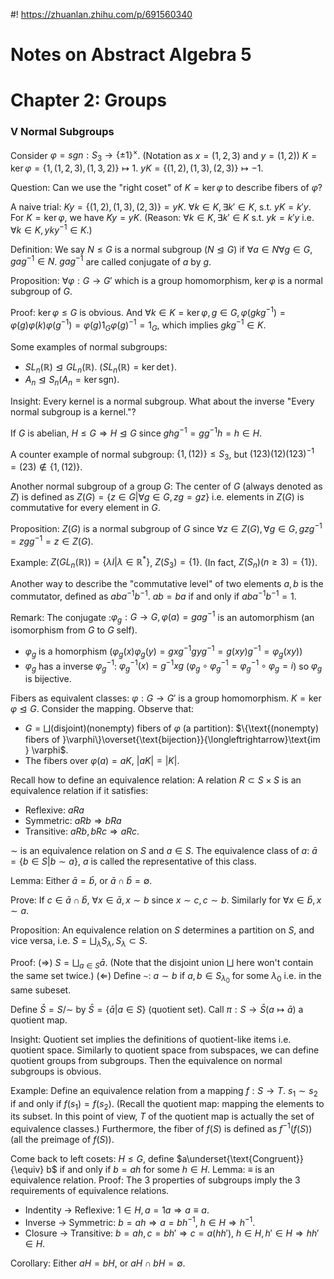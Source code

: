 #! https://zhuanlan.zhihu.com/p/691560340
# Notes on Abstract Algebra 5

# Chapter 2: Groups

### V Normal Subgroups

Consider $\varphi = sgn:S_3\to \{\pm1\}^{\times}$. (Notation as $x = (1,2,3)$ and $y = (1,2)$)
$K = \ker \varphi = \{1,(1,2,3),(1,3,2)\}\mapsto 1$. $yK = \{(1,2),(1,3),(2,3)\}\mapsto -1$.

Question: Can we use the "right coset" of $K = \ker \varphi$ to describe fibers of $\varphi$?

A naive trial: $Ky = \{(1,2),(1,3),(2,3)\} = yK$. $\forall k\in K, \exists k'\in K,$ s.t. $yK = k'y$.
For $K=\ker \varphi$, we have $Ky = yK$. (Reason: $\forall k\in K,\exists k'\in K$ s.t. $yk = k'y$ i.e. $\forall k \in K, yky^{-1}\in K$.)

Definition: We say $N\leq G$ is a normal subgroup ($N\trianglelefteq  G$) if $\forall a \in N \forall g \in G, gag^{-1}\in N$. $gag^{-1}$ are called conjugate of $a$ by $g$.

Proposition: $\forall \varphi: G\to G'$ which is a group homomorphism, $\ker\varphi$ is a normal subgroup of $G$.

Proof: $\ker \varphi\leq G$ is obvious. And $\forall k\in K = \ker \varphi, g\in G,\varphi(gkg^{-1}) = \varphi(g)\varphi(k)\varphi(g^{-1}) = \varphi(g)1_G\varphi(g)^{-1} = 1_G$, which implies $gkg^{-1}\in K$.

Some examples of normal subgroups:

- $SL_n(\mathbb R)\trianglelefteq GL_n(\mathbb R)$. ($SL_n(\mathbb R) =\ker \det$).
- $A_n \trianglelefteq S_n(A_n = \ker \text{sgn})$.

Insight: Every kernel is a normal subgroup. What about the inverse "Every normal subgroup is a kernel."?

If $G$ is abelian, $H\leq G\Rightarrow H\trianglelefteq G$ since $ghg^{-1} = gg^{-1}h = h\in H$.

A counter example of normal subgroup: $\{1,(12)\}\leq S_3$, but $(1 2 3)(1 2)(123)^{-1} = (2 3)\not \in \{1,(12)\}$.

Another normal subgroup of a group $G$: The center of $G$ (always denoted as $Z$) is defined as $Z(G) = \{z\in G|\forall g\in G,zg = gz\}$ i.e. elements in $Z(G)$ is commutative for every element in $G$.

Proposition: $Z(G)$ is a normal subgroup of $G$ since $\forall z\in Z(G), \forall g\in G,gzg^{-1} = zgg^{-1}=z\in Z(G)$.

Example: $Z(GL_n(\mathbb R)) = \{\lambda I|\lambda\in \mathbb R^*\}$, $Z(S_3) = \{1\}$. (In fact, $Z(S_n)(n\geq 3) = \{1\}$).

Another way to describe the "commutative level" of two elements $a,b$ is the commutator, defined as $aba^{-1} b^{-1}$. $ab = ba$ if and only if $aba^{-1} b^{-1}=1$.

Remark: The conjugate :$\varphi_g: G\to G,\varphi(a) = gag^{-1}$ is an automorphism (an isomorphism from $G$ to $G$ self).

- $\varphi_g$ is a homorphism ($\varphi_g(x)\varphi_g(y) = gxg^{-1}gyg^{-1} = g(xy)g^{-1} = \varphi_g(xy)$)
- $\varphi_g$ has a inverse $\varphi_g^{-1}$: $\varphi_g^{-1}(x) = g^{-1}xg$ ($\varphi_g\circ \varphi_g^{-1} = \varphi_g^{-1}\circ \varphi_g = i$) so $\varphi_g$ is bijective.

Fibers as equivalent classes:
$\varphi: G\to G'$ is a group homomorphism. $K=\ker\varphi \trianglelefteq G$. Consider the mapping. Observe that:

- $G= \bigsqcup(\text{disjoint})$(nonempty) fibers of $\varphi$ (a partition): $\{\text{(nonempty) fibers of }\varphi\}\overset{\text{bijection}}{\longleftrightarrow}\text{im } \varphi$.
- The fibers over $\varphi(a) = aK$, $|aK| = |K|$.

Recall how to define an equivalence relation: A relation $R\subset S\times S$ is an equivalence relation if it satisfies:

- Reflexive: $aRa$
- Symmetric: $aRb\Rightarrow bRa$
- Transitive: $aRb,bRc\Rightarrow aRc$.

$\sim$ is an equivalence relation on $S$ and $a\in S$. The equivalence class of $a$: $\bar a = \{b\in S| b\sim a\}$, $a$ is called the representative of this class.

Lemma: Either $\bar a = \bar b$, or $\bar a \cap \bar b = \emptyset$.

Prove: If $c \in \bar a \cap \bar b$, $\forall x\in \bar a, x\sim b$ since $x\sim c, c\sim b$. Similarly for $\forall x \in \bar b, x\sim a$.

Proposition: An equivalence relation on $S$ determines a partition on $S$, and vice versa, i.e. $S = \bigsqcup_\lambda S_\lambda, S_\lambda \subset S$.

Proof: ($\Rightarrow$) $S  = \bigsqcup_{a\in S} \bar a$. (Note that the disjoint union $\bigsqcup$ here won't contain the same set twice.)
($\Leftarrow$) Define $\sim$: $a\sim b$ if $a,b\in S_{\lambda_0}$ for some $\lambda_0$ i.e. in the same subeset.

Define $\bar S = S/\sim$ by $\bar S=\{\bar a| a\in S\}$ (quotient set). Call $\pi:S\to \bar S(a\mapsto \bar a)$ a quotient map.

Insight: Quotient set implies the definitions of quotient-like items i.e. quotient space. Similarly to quotient space from subspaces, we can define quotient groups from subgroups. Then the equivalence on normal subgroups is obvious.

Example: Define an equivalence relation from a mapping $f: S\to T$. $s_1\sim s_2$ if and only if $f(s_1) = f(s_2)$. (Recall the quotient map: mapping the elements to its subset. In this point of view, $T$ of the quotient map is actually the set of equivalence classes.) Furthermore, the fiber of $f(S)$ is defined as $f^{-1}(f(S))$ (all the preimage of $f(S)$).

Come back to left cosets: $H\leq G$, define $a\underset{\text{Congruent}}{\equiv} b$ if and only if $b = ah$ for some $h\in H$.
Lemma: $\equiv$ is an equivalence relation.
Proof: The $3$ properties of subgroups imply the $3$ requirements of equivalence relations.

- Indentity $\to$ Reflexive: $1\in H, a = 1a\Rightarrow a\equiv a$.
- Inverse $\to$ Symmetric: $b=ah\Rightarrow a = bh^{-1}$, $h\in H\Rightarrow h^{-1}$.
- Closure $\to$ Transitive: $b = ah, c = bh'\Rightarrow c = a(hh')$, $h\in H,h'\in H\Rightarrow hh'\in H$.

Corollary: Either $aH=bH$, or $aH\cap bH = \emptyset$.
